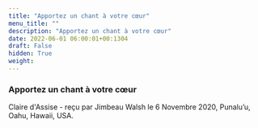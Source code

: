 ```yaml
---
title: "Apportez un chant à votre cœur"
menu_title: ""
description: "Apportez un chant à votre cœur"
date: 2022-06-01 06:00:01+00:1304
draft: False
hidden: True
weight:
---
```

### Apportez un chant à votre cœur

Claire d'Assise - reçu par Jimbeau Walsh le 6 Novembre 2020, Punalu’u, Oahu, Hawaii, USA.



